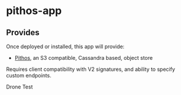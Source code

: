 # pithos-app

## Provides

Once deployed or installed, this app will provide:

 * [Pithos](https://github.com/exoscale/pithos), an S3 compatible, Cassandra based, object store

Requires client compatibility with V2 signatures, and ability to specify custom endpoints.

Drone Test
